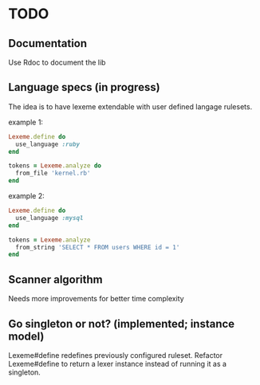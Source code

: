 TODO
====

Documentation
-------------
Use Rdoc to document the lib


Language specs (in progress)
--------------

The idea is to have lexeme extendable with user defined langage rulesets.

example 1:

```ruby
Lexeme.define do 
  use_language :ruby
end

tokens = Lexeme.analyze do 
  from_file 'kernel.rb'
end
```

example 2: 

```ruby
Lexeme.define do 
  use_language :mysql
end

tokens = Lexeme.analyze
  from_string 'SELECT * FROM users WHERE id = 1'
end
```

Scanner algorithm 
-----------------
Needs more improvements for better time complexity

Go singleton or not? (implemented; instance model)
-------------------- 
Lexeme#define redefines previously configured ruleset.
Refactor Lexeme#define to return a lexer instance instead of running it as a singleton.
 
